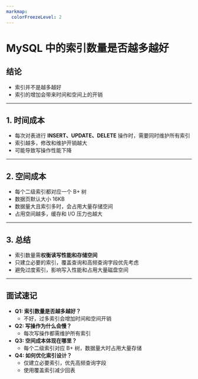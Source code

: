 ```yaml
---
markmap:
  colorFreezeLevel: 2
---
```


# MySQL 中的索引数量是否越多越好

## 结论

- 索引并不是越多越好
- 索引的增加会带来时间和空间上的开销

---

## 1. 时间成本

- 每次对表进行 **INSERT、UPDATE、DELETE** 操作时，需要同时维护所有索引
- 索引越多，修改和维护开销越大
- 可能导致写操作性能下降

---

## 2. 空间成本

- 每个二级索引都对应一个 B+ 树
- 数据页默认大小 16KB
- 数据量大且索引多时，会占用大量存储空间
- 占用空间越多，缓存和 I/O 压力也越大

---

## 3. 总结

- 索引数量需**权衡读写性能和存储空间**
- 只建立必要的索引，覆盖查询和高频查询字段优先考虑
- 避免过度索引，影响写入性能和占用大量磁盘空间

---

## 面试速记

- **Q1: 索引数量是否越多越好？**
  - 不好，过多索引会增加时间和空间开销
- **Q2: 写操作为什么会慢？**
  - 每次写操作都需维护所有索引
- **Q3: 空间成本体现在哪里？**
  - 每个二级索引对应 B+ 树，数据量大时占用大量存储
- **Q4: 如何优化索引设计？**
  - 仅建立必要索引，优先高频查询字段
  - 使用覆盖索引减少回表
